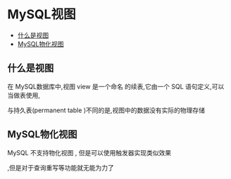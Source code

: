 # MySQL视图

- [什么是视图](#什么是视图)
- [MySQL物化视图](#MySQL物化视图) 

## 什么是视图

在 MySQL数据库中,视图 view  是一个命名 的续表,它由一个 SQL 语句定义,可以当做表使用,

与持久表(permanent table )不同的是,视图中的数据没有实际的物理存储

## MySQL物化视图

MySQL 不支持物化视图 , 但是可以使用触发器实现类似效果

,但是对于查询重写等功能就无能为力了

